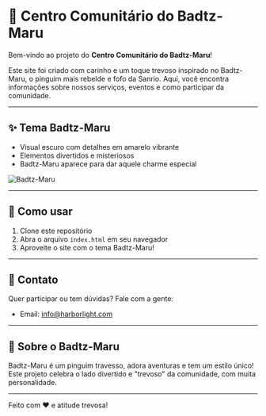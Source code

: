 # 🖤 Centro Comunitário do Badtz-Maru
Bem-vindo ao projeto do **Centro Comunitário do Badtz-Maru**!

Este site foi criado com carinho e um toque trevoso inspirado no Badtz-Maru, o pinguim mais rebelde e fofo da Sanrio. Aqui, você encontra informações sobre nossos serviços, eventos e como participar da comunidade.

---

## ✨ Tema Badtz-Maru

- Visual escuro com detalhes em amarelo vibrante
- Elementos divertidos e misteriosos
- Badtz-Maru aparece para dar aquele charme especial

![Badtz-Maru](https://gallerypng.com/wp-content/uploads/2024/10/Badtz-Maru-Png-Image-Free.png)

---

## 🚀 Como usar

1. Clone este repositório
2. Abra o arquivo `index.html` em seu navegador
3. Aproveite o site com o tema Badtz-Maru!

---

## 💌 Contato

Quer participar ou tem dúvidas? Fale com a gente:
- Email: info@harborlight.com

---

## 🐧 Sobre o Badtz-Maru

Badtz-Maru é um pinguim travesso, adora aventuras e tem um estilo único! Este projeto celebra o lado divertido e "trevoso" da comunidade, com muita personalidade.

---

Feito com ♥ e atitude trevosa!
